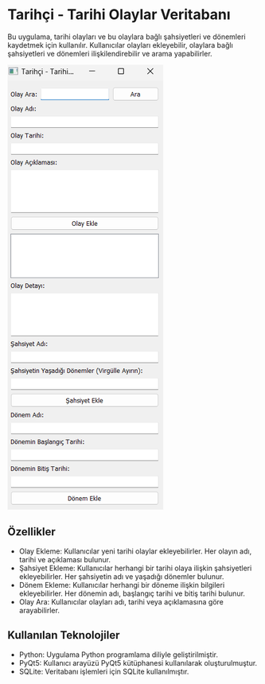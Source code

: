 <h1>Tarihçi - Tarihi Olaylar Veritabanı</h1>
<p>Bu uygulama, tarihi olayları ve bu olaylara bağlı şahsiyetleri ve dönemleri kaydetmek için kullanılır. Kullanıcılar olayları ekleyebilir, olaylara bağlı şahsiyetleri ve dönemleri ilişkilendirebilir ve arama yapabilirler.</p>
<img src="Ekran görüntüsü 2024-05-06 121538.png"/>

<h2>Özellikler</h2>
<ul>
  <li>Olay Ekleme: Kullanıcılar yeni tarihi olaylar ekleyebilirler. Her olayın adı, tarihi ve açıklaması bulunur.</li>
  <li>Şahsiyet Ekleme: Kullanıcılar herhangi bir tarihi olaya ilişkin şahsiyetleri ekleyebilirler. Her şahsiyetin adı ve yaşadığı dönemler bulunur.</li>
  <li>Dönem Ekleme: Kullanıcılar herhangi bir döneme ilişkin bilgileri ekleyebilirler. Her dönemin adı, başlangıç tarihi ve bitiş tarihi bulunur.</li>
  <li>Olay Ara: Kullanıcılar olayları adı, tarihi veya açıklamasına göre arayabilirler.</li>
</ul>
<h2>Kullanılan Teknolojiler</h2>
<ul>
  <li>Python: Uygulama Python programlama diliyle geliştirilmiştir.</li>
  <li>PyQt5: Kullanıcı arayüzü PyQt5 kütüphanesi kullanılarak oluşturulmuştur.</li>
  <li>SQLite: Veritabanı işlemleri için SQLite kullanılmıştır.</li>
</ul>
